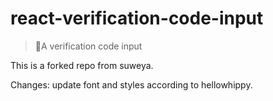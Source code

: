 # react-verification-code-input

> 🎉A verification code input

This is a forked repo from suweya.

Changes:
update font and styles according to hellowhippy.
